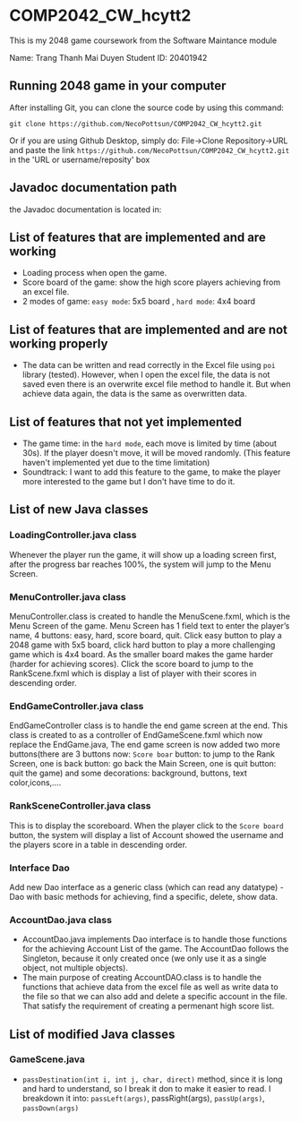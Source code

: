 # COMP2042_CW_hcytt2
 This is my 2048 game coursework from the Software Maintance module

Name: Trang Thanh Mai Duyen
Student ID: 20401942

## Running 2048 game in your computer 

After installing Git, you can clone the source code by using this command:

``` 
git clone https://github.com/NecoPottsun/COMP2042_CW_hcytt2.git
```
Or if you are using Github Desktop, simply do: File->Clone Repository->URL and paste the link `https://github.com/NecoPottsun/COMP2042_CW_hcytt2.git` in the 'URL or username/reposity' box

## Javadoc documentation path

the Javadoc documentation is located in:

## List of features that are implemented and are working

- Loading process when open the game.
- Score board of the game: show the high score players achieving from an excel file.
- 2 modes of game: `easy mode`: 5x5 board , `hard mode`: 4x4 board

## List of features that are implemented and are not working properly

- The data can be written and read correctly in the Excel file using `poi` library (tested). However, when I open the excel file, the data is not saved even there is an overwrite excel file method to handle it. But when achieve data again, the data is the same as overwritten data.

## List of features that not yet implemented

- The game time: in the `hard mode`, each move is limited by time (about 30s). If the player doesn't move, it will be moved randomly. 
(This feature haven't implemented yet due to the time limitation)
- Soundtrack: I want to add this feature to the game, to make the player more interested to the game but I don't have time to do it.

## List of new Java classes

### LoadingController.java class

Whenever the player run the game, it will show up a loading screen first, after the progress bar reaches 100%, the system will jump to the Menu Screen.

### MenuController.java class

MenuController.class is created to handle the MenuScene.fxml, which is the Menu Screen of the game. Menu Screen has 1 field text to enter the player’s name, 4 buttons: easy, hard, score board, quit. Click easy button to play a 2048 game with 5x5 board, click hard button to play a more challenging game which is 4x4 board. As the smaller board makes the game harder (harder for achieving scores). Click the score board to jump to the RankScene.fxml which is display a list of player with their scores in descending order.

### EndGameController.java class

EndGameController class is to handle the end game screen at the end. This class is created to as a controller of EndGameScene.fxml which now replace the EndGame.java, The end game screen is now added two more buttons(there are 3 buttons now: `Score boar` button: to jump to the Rank Screen, one is back button: go back the Main Screen, one is quit button: quit the game) and some decorations: background, buttons, text color,icons,….

### RankSceneController.java class

This is to display the scoreboard. When the player click to the `Score board` button, the system will display a list of Account showed the username and the players score in a table in descending order.

### Interface Dao<T>
 
Add new Dao interface as a generic class (which can read any datatype) - Dao<T> with basic methods for achieving, find a specific, delete, show data. 
 
 
### AccountDao.java class

- AccountDao.java implements Dao interface is to handle those functions for the achieving Account List of the game.  The AccountDao follows the Singleton, because it only created once (we only use it as a single object, not multiple objects). 
 - The main purpose of creating AccountDAO.class is to handle the functions that achieve data from the excel file as well as write data to the file so that we can also add and delete a specific account in the file. That satisfy the requirement of creating a permenant high score list.
 
 
## List of modified Java classes 

 ### GameScene.java 
 
 - `passDestination(int i, int j, char, direct)` method, since it is long and hard to understand, so I break it don to make it easier to read. 
   I breakdown it into: `passLeft(args)`, passRight(args), `passUp(args)`, `passDown(args)` 
